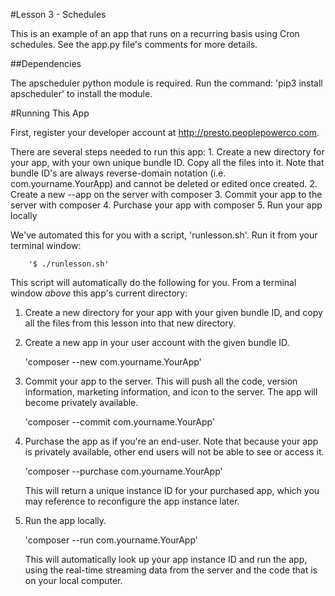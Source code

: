 #Lesson 3 - Schedules

This is an example of an app that runs on a recurring basis using Cron schedules. See the app.py file's comments for more details.

##Dependencies

The apscheduler python module is required. Run the command: 'pip3 install apscheduler' to install the module.

#Running This App

 First, register your developer account at http://presto.peoplepowerco.com.
 
 There are several steps needed to run this app:
    1. Create a new directory for your app, with your own unique bundle ID. Copy all the files into it. Note that bundle ID's are always reverse-domain notation (i.e. com.yourname.YourApp) and cannot be deleted or edited once created.
    2. Create a new --app on the server with composer
    3. Commit your app to the server with composer
    4. Purchase your app with composer
    5. Run your app locally

 We've automated this for you with a script, 'runlesson.sh'. Run it from your terminal window:
 
 		'$ ./runlesson.sh'

 This script will automatically do the following for you. 
 From a terminal window *above* this app's current directory:
 
 1. Create a new directory for your app with your given bundle ID, and copy all the files from this lesson into that new directory.
 
 2. Create a new app in your user account with the given bundle ID.

    'composer --new com.yourname.YourApp'
 
 3. Commit your app to the server. This will push all the code, version information, marketing information, and icon to the server. The app will become privately available.

    'composer --commit com.yourname.YourApp'
 
 4. Purchase the app as if you're an end-user. Note that because your app is privately available, other end users will not be able to see or access it.

    'composer --purchase com.yourname.YourApp'
 
    This will return a unique instance ID for your purchased app, which you may reference to reconfigure the app instance later.

 5. Run the app locally.
 
    'composer --run com.yourname.YourApp'

    This will automatically look up your app instance ID and run the app, using the real-time streaming data from the server and the code that is on your local computer.
